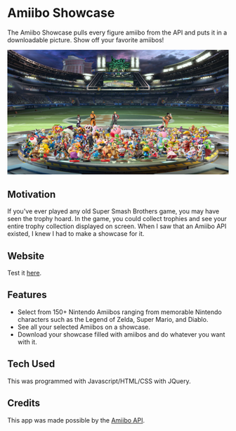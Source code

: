 # Amiibo Showcase

The Amiibo Showcase pulls every figure amiibo from the API and puts it in a downloadable picture. Show off your favorite amiibos!

<img src="https://github.com/NathanStensvad/amiibo-showcase/blob/master/images/home.png">

## Motivation

If you've ever played any old Super Smash Brothers game, you may have seen the trophy hoard. In the game, you could collect trophies and see your entire trophy collection displayed on screen. When I saw that an Amiibo API existed, I knew I had to make a showcase for it.

## Website

Test it <a href="https://nathanstensvad.github.io/amiibo-showcase/">here</a>.

## Features

* Select from 150+ Nintendo Amiibos ranging from memorable Nintendo characters such as the Legend of Zelda, Super Mario, and Diablo.
* See all your selected Amiibos on a showcase.
* Download your showcase filled with amiibos and do whatever you want with it.

## Tech Used

This was programmed with Javascript/HTML/CSS with JQuery. 

## Credits

This app was made possible by the <a href="https://www.amiiboapi.com/">Amiibo API</a>.
